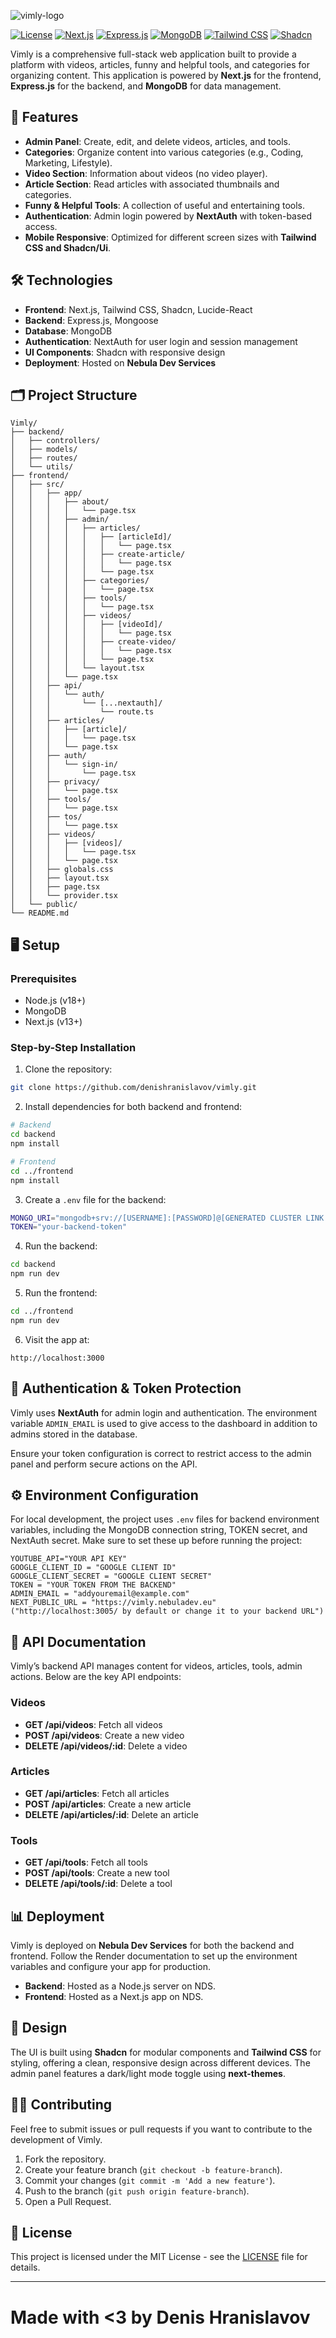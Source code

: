 ![vimly-logo](frontend/src/public/vimly-github.png)

[![License](https://img.shields.io/badge/License-MIT-blue)](./LICENSE)
[![Next.js](https://img.shields.io/badge/Frontend-Next.js-blue)](https://nextjs.org/)
[![Express.js](https://img.shields.io/badge/Backend-Express.js-brightgreen)](https://expressjs.com/)
[![MongoDB](https://img.shields.io/badge/Database-MongoDB-green)](https://www.mongodb.com/)
[![Tailwind CSS](https://img.shields.io/badge/Styling-Tailwind%20CSS-blueviolet)](https://tailwindcss.com/)
[![Shadcn](https://img.shields.io/badge/UI-Shadcn-orange)](https://ui.shadcn.dev/)

Vimly is a comprehensive full-stack web application built to provide a platform with videos, articles, funny and helpful tools, and categories for organizing content. This application is powered by **Next.js** for the frontend, **Express.js** for the backend, and **MongoDB** for data management.

## 🚀 Features

- **Admin Panel**: Create, edit, and delete videos, articles, and tools.
- **Categories**: Organize content into various categories (e.g., Coding, Marketing, Lifestyle).
- **Video Section**: Information about videos (no video player).
- **Article Section**: Read articles with associated thumbnails and categories.
- **Funny & Helpful Tools**: A collection of useful and entertaining tools.
- **Authentication**: Admin login powered by **NextAuth** with token-based access.
- **Mobile Responsive**: Optimized for different screen sizes with **Tailwind CSS and Shadcn/Ui**.

## 🛠️ Technologies

- **Frontend**: Next.js, Tailwind CSS, Shadcn, Lucide-React
- **Backend**: Express.js, Mongoose
- **Database**: MongoDB
- **Authentication**: NextAuth for user login and session management
- **UI Components**: Shadcn with responsive design
- **Deployment**: Hosted on **Nebula Dev Services**

## 🗂️ Project Structure

```
Vimly/
├── backend/
│   ├── controllers/
│   ├── models/
│   ├── routes/
│   └── utils/
├── frontend/
│   ├── src/
│   │   ├── app/
│   │   │   ├── about/
│   │   │   │   └── page.tsx
│   │   │   ├── admin/
│   │   │   │   ├── articles/
│   │   │   │   │   ├── [articleId]/
│   │   │   │   │   │   └── page.tsx
│   │   │   │   │   ├── create-article/
│   │   │   │   │   │   └── page.tsx
│   │   │   │   │   └── page.tsx
│   │   │   │   ├── categories/
│   │   │   │   │   └── page.tsx
│   │   │   │   ├── tools/
│   │   │   │   │   └── page.tsx
│   │   │   │   ├── videos/
│   │   │   │   │   ├── [videoId]/
│   │   │   │   │   │   └── page.tsx
│   │   │   │   │   ├── create-video/
│   │   │   │   │   │   └── page.tsx
│   │   │   │   │   └── page.tsx
│   │   │   │   └── layout.tsx
│   │   │   └── page.tsx
│   │   ├── api/
│   │   │   └── auth/
│   │   │       └── [...nextauth]/
│   │   │           └── route.ts
│   │   ├── articles/
│   │   │   ├── [article]/
│   │   │   │   └── page.tsx
│   │   │   └── page.tsx
│   │   ├── auth/
│   │   │   └── sign-in/
│   │   │       └── page.tsx
│   │   ├── privacy/
│   │   │   └── page.tsx
│   │   ├── tools/
│   │   │   └── page.tsx
│   │   ├── tos/
│   │   │   └── page.tsx
│   │   ├── videos/
│   │   │   ├── [videos]/
│   │   │   │   └── page.tsx
│   │   │   └── page.tsx
│   │   ├── globals.css
│   │   ├── layout.tsx
│   │   ├── page.tsx
│   │   └── provider.tsx
│   └── public/
└── README.md

```

## 🖥️ Setup

### Prerequisites

- Node.js (v18+)
- MongoDB
- Next.js (v13+)

### Step-by-Step Installation

1. Clone the repository:

```bash
git clone https://github.com/denishranislavov/vimly.git
```

2. Install dependencies for both backend and frontend:

```bash
# Backend
cd backend
npm install

# Frontend
cd ../frontend
npm install
```

3. Create a `.env` file for the backend:

```bash
MONGO_URI="mongodb+srv://[USERNAME]:[PASSWORD]@[GENERATED CLUSTER LINK FROM MONGO ATLAS]/vimly"
TOKEN="your-backend-token"
```

4. Run the backend:

```bash
cd backend
npm run dev
```

5. Run the frontend:

```bash
cd ../frontend
npm run dev
```

6. Visit the app at:

```
http://localhost:3000
```

## 🔑 Authentication & Token Protection

Vimly uses **NextAuth** for admin login and authentication. The environment variable `ADMIN_EMAIL` is used to give access to the dashboard in addition to admins stored in the database.

Ensure your token configuration is correct to restrict access to the admin panel and perform secure actions on the API.

## ⚙️ Environment Configuration

For local development, the project uses `.env` files for backend environment variables, including the MongoDB connection string, TOKEN secret, and NextAuth secret. Make sure to set these up before running the project:

```env
YOUTUBE_API="YOUR API KEY"
GOOGLE_CLIENT_ID = "GOOGLE CLIENT ID"
GOOGLE_CLIENT_SECRET = "GOOGLE CLIENT SECRET"
TOKEN = "YOUR TOKEN FROM THE BACKEND"
ADMIN_EMAIL = "addyouremail@example.com"
NEXT_PUBLIC_URL = "https://vimly.nebuladev.eu" ("http://localhost:3005/ by default or change it to your backend URL")

```

## 📂 API Documentation

Vimly’s backend API manages content for videos, articles, tools, admin actions. Below are the key API endpoints:

### Videos

- **GET /api/videos**: Fetch all videos
- **POST /api/videos**: Create a new video
- **DELETE /api/videos/:id**: Delete a video

### Articles

- **GET /api/articles**: Fetch all articles
- **POST /api/articles**: Create a new article
- **DELETE /api/articles/:id**: Delete an article

### Tools

- **GET /api/tools**: Fetch all tools
- **POST /api/tools**: Create a new tool
- **DELETE /api/tools/:id**: Delete a tool

## 📊 Deployment

Vimly is deployed on **Nebula Dev Services** for both the backend and frontend. Follow the Render documentation to set up the environment variables and configure your app for production.

- **Backend**: Hosted as a Node.js server on NDS.
- **Frontend**: Hosted as a Next.js app on NDS.

## 🎨 Design

The UI is built using **Shadcn** for modular components and **Tailwind CSS** for styling, offering a clean, responsive design across different devices. The admin panel features a dark/light mode toggle using **next-themes**.

## 🧑‍💻 Contributing

Feel free to submit issues or pull requests if you want to contribute to the development of Vimly.

1. Fork the repository.
2. Create your feature branch (`git checkout -b feature-branch`).
3. Commit your changes (`git commit -m 'Add a new feature'`).
4. Push to the branch (`git push origin feature-branch`).
5. Open a Pull Request.

## 📜 License

This project is licensed under the MIT License - see the [LICENSE](./LICENSE) file for details.

---

# Made with <3 by Denis Hranislavov
